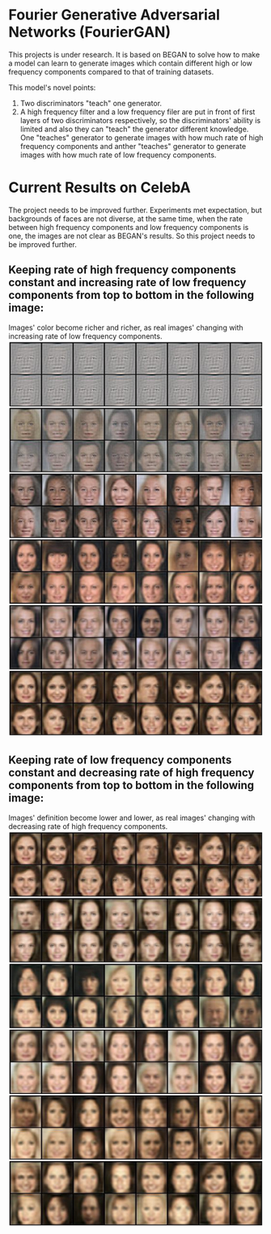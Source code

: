 # Fourier Generative Adversarial Networks (FourierGAN)
  This projects is under research. It is based on BEGAN to solve how to make a model can learn to generate images which contain different high or low frequency components compared to that of training datasets.
  
  This model's novel points: 
  1. Two discriminators "teach" one generator. 
  2. A high frequency filter and a low frequency filer are put in front of first layers of two discriminators respectively, so the discriminators' ability is limited and also they can "teach" the generator different knowledge. One "teaches" generator to generate images with how much rate of high frequency components and anther "teaches" generator to generate images with how much rate of low frequency components.

# Current Results on CelebA

The project needs to be improved further. Experiments met expectation, but backgrounds of faces are not diverse, at the same time, when the rate between high frequency components and low frequency components is one, the images are not clear as BEGAN's results. So this project needs to be improved further.

## Keeping rate of high frequency components constant and increasing rate of low frequency components from top to bottom in the following image:
  Images' color become richer and richer, as real images' changing with increasing rate of low frequency components.
  ![1](https://github.com/GuangyuanHao/FourierGAN/raw/master/results/high.jpg)
## Keeping rate of low frequency components constant and decreasing rate of high frequency components from top to bottom in the following image:
  Images' definition become lower and lower, as real images' changing with decreasing rate of high frequency components.
  ![1](https://github.com/GuangyuanHao/FourierGAN/raw/master/results/low.jpg)
  
